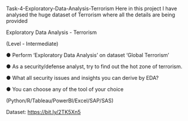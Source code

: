 
Task-4-Exploratory-Data-Analysis-Terrorism
Here in this project I have analysed the huge dataset of Terrorism where all the details are being provided

Exploratory Data Analysis - Terrorism

(Level - Intermediate)

● Perform ‘Exploratory Data Analysis’ on dataset ‘Global Terrorism’

● As a security/defense analyst, try to find out the hot zone of terrorism.

● What all security issues and insights you can derive by EDA?

● You can choose any of the tool of your choice

  (Python/R/Tableau/PowerBI/Excel/SAP/SAS)
 
 Dataset: https://bit.ly/2TK5Xn5
